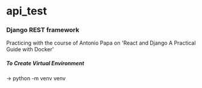 # api_test
### Django REST framework
Practicing with the course of Antonio Papa on 'React and Django A Practical Guide with Docker'


##### To Create Virtual Environment
-> python -m venv venv
